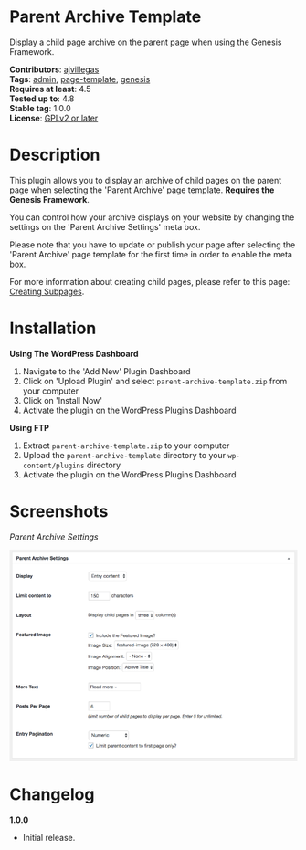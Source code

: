 # Parent Archive Template

Display a child page archive on the parent page when using the Genesis Framework.

**Contributors**: [ajvillegas](http://profiles.wordpress.org/ajvillegas)  
**Tags**: [admin](http://wordpress.org/plugins/tags/admin), [page-template](http://wordpress.org/plugins/tags/page-template), [genesis](http://wordpress.org/plugins/tags/genesis)  
**Requires at least**: 4.5  
**Tested up to**: 4.8  
**Stable tag**: 1.0.0  
**License**: [GPLv2 or later](http://www.gnu.org/licenses/gpl-2.0.html)

# Description

This plugin allows you to display an archive of child pages on the parent page when selecting the 'Parent Archive' page template. **Requires the Genesis Framework**.

You can control how your archive displays on your website by changing the settings on the 'Parent Archive Settings' meta box.

Please note that you have to update or publish your page after selecting the 'Parent Archive' page template for the first time in order to enable the meta box.

For more information about creating child pages, please refer to this page: [Creating Subpages](https://codex.wordpress.org/Pages#To_create_a_subpage).

# Installation

**Using The WordPress Dashboard**

1. Navigate to the 'Add New' Plugin Dashboard
2. Click on 'Upload Plugin' and select `parent-archive-template.zip` from your computer
3. Click on 'Install Now'
4. Activate the plugin on the WordPress Plugins Dashboard

**Using FTP**

1. Extract `parent-archive-template.zip` to your computer
2. Upload the `parent-archive-template` directory to your `wp-content/plugins` directory
3. Activate the plugin on the WordPress Plugins Dashboard

# Screenshots

*Parent Archive Settings*

![Parent Archive Settings](wp-assets/screenshot-1.png?raw=true)

# Changelog

**1.0.0**
* Initial release.
